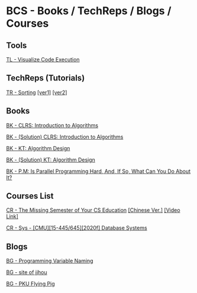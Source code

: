 # BCS - Books / TechReps / Blogs / Courses

## Tools

[TL - Visualize Code Execution](https://pythontutor.com/)

## TechReps (Tutorials)

[TR - Sorting]() [[ver1]](https://mp.weixin.qq.com/s/IAZnN00i65Ad3BicZy5kzQ) [[ver2]](https://www.cxyxiaowu.com/725.html)

## Books

[BK - CLRS: Introduction to Algorithms](https://github.com/EdwardTex/References-for-Graph-Problem/blob/main/bcs/bcs_bktr/bcs_bk_IntroAlgo.pdf)

[BK - (Solution) CLRS: Introduction to Algorithms](https://sites.math.rutgers.edu/~ajl213/CLRS/CLRS.html)

[BK - KT: Algorithm Design](https://github.com/EdwardTex/References-for-Graph-Problem/blob/main/bcs/bcs_bktr/bcs_bk_algoDesign.pdf)

[BK - (Solution) KT: Algorithm Design](https://github.com/EdwardTex/References-for-Graph-Problem/blob/main/bcs/bcs_bktr/bcs_bk_algoDesignSol.pdf)

[BK - P.M: Is Parallel Programming Hard, And, If So, What Can You Do About It?](https://mirrors.edge.kernel.org/pub/linux/kernel/people/paulmck/perfbook/perfbook.html)


## Courses List

[CR - The Missing Semester of Your CS Education]() [[Chinese Ver.]](https://missing-semester-cn.github.io/) [[Video Link]](https://www.youtube.com/playlist?list=PLyzOVJj3bHQuloKGG59rS43e29ro7I57J)

[CR - Sys - [CMU][15-445/645][2020f] Database Systems](https://15445.courses.cs.cmu.edu/fall2020/syllabus.html)

## Blogs

[BG - Programming Variable Naming](http://hzwer.com/9160.html)

[BG - site of jjhou](http://boolan.com/jjhou/)

[BG - PKU Flying Pig](https://github.com/PKUFlyingPig/pku-cs-self-learning)
